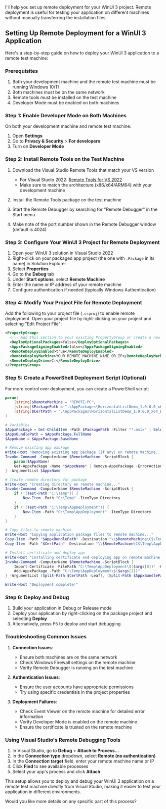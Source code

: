 I'll help you set up remote deployment for your WinUI 3 project. Remote deployment is useful for testing your application on different machines without manually transferring the installation files.

## Setting Up Remote Deployment for a WinUI 3 Application

Here's a step-by-step guide on how to deploy your WinUI 3 application to a remote test machine:

### Prerequisites

1. Both your development machine and the remote test machine must be running Windows 10/11
2. Both machines must be on the same network
3. Remote tools must be installed on the test machine
4. Developer Mode must be enabled on both machines

### Step 1: Enable Developer Mode on Both Machines

On both your development machine and remote test machine:

1. Open **Settings**
2. Go to **Privacy & Security** > **For developers**
3. Turn on **Developer Mode**

### Step 2: Install Remote Tools on the Test Machine

1. Download the Visual Studio Remote Tools that match your VS version
   - For Visual Studio 2022: [Remote Tools for VS 2022](https://visualstudio.microsoft.com/downloads/#remote-tools-for-visual-studio-2022)
   - Make sure to match the architecture (x86/x64/ARM64) with your development machine

2. Install the Remote Tools package on the test machine
3. Start the Remote Debugger by searching for "Remote Debugger" in the Start menu
4. Make note of the port number shown in the Remote Debugger window (default is 4024)

### Step 3: Configure Your WinUI 3 Project for Remote Deployment

1. Open your WinUI 3 solution in Visual Studio 2022
2. Right-click on your packaged app project (the one with `.Package` in its name) in Solution Explorer
3. Select **Properties**
4. Go to the **Debug** tab
5. Under **Start options**, select **Remote Machine**
6. Enter the name or IP address of your remote machine
7. Configure authentication if needed (typically Windows Authentication)

### Step 4: Modify Your Project File for Remote Deployment

Add the following to your project file (`.csproj`) to enable remote deployment. Open your project file by right-clicking on your project and selecting "Edit Project File":

```xml name=YourApp.csproj
<PropertyGroup>
  <!-- Add this section to your existing PropertyGroup or create a new one -->
  <DeployOptionalPackages>false</DeployOptionalPackages>
  <AppxPackageSigningEnabled>false</AppxPackageSigningEnabled>
  <RemoteDeployEnabled>true</RemoteDeployEnabled>
  <RemoteDeployMachine>YOUR_REMOTE_MACHINE_NAME_OR_IP</RemoteDeployMachine>
  <RemoteDeployDrive>C:</RemoteDeployDrive>
</PropertyGroup>
```

### Step 5: Create a PowerShell Deployment Script (Optional)

For more control over deployment, you can create a PowerShell script:

```powershell name=Deploy-Remote.ps1
param(
    [string]$RemoteMachine = "REMOTE-PC",
    [string]$PackagePath = ".\AppPackages\HorizontalListDemo_1.0.0.0_x64_Debug_Test",
    [string]$CertPath = ".\AppPackages\HorizontalListDemo_1.0.0.0_x64_Debug.cer"
)

# Variables
$AppxPackage = Get-ChildItem -Path $PackagePath -Filter "*.msix" | Select-Object -First 1
$AppxBundlePath = $AppxPackage.FullName
$AppxName = $AppxPackage.BaseName

# Remove existing app package
Write-Host "Removing existing app package (if any) on remote machine..."
Invoke-Command -ComputerName $RemoteMachine -ScriptBlock {
    param($AppxName)
    Get-AppxPackage -Name *$AppxName* | Remove-AppxPackage -ErrorAction SilentlyContinue
} -ArgumentList $AppxName

# Create remote directory for package
Write-Host "Creating directory on remote machine..."
Invoke-Command -ComputerName $RemoteMachine -ScriptBlock {
    if (!(Test-Path "C:\Temp")) {
        New-Item -Path "C:\Temp" -ItemType Directory
    }
    if (!(Test-Path "C:\Temp\AppDeployment")) {
        New-Item -Path "C:\Temp\AppDeployment" -ItemType Directory
    }
}

# Copy files to remote machine
Write-Host "Copying application package files to remote machine..."
Copy-Item -Path "$AppxBundlePath" -Destination "\\$RemoteMachine\C$\Temp\AppDeployment\" -Force
Copy-Item -Path "$CertPath" -Destination "\\$RemoteMachine\C$\Temp\AppDeployment\" -Force

# Install certificate and deploy app
Write-Host "Installing certificate and deploying app on remote machine..."
Invoke-Command -ComputerName $RemoteMachine -ScriptBlock {
    Import-Certificate -FilePath "C:\Temp\AppDeployment\$($args[0])" -CertStoreLocation Cert:\LocalMachine\TrustedPeople
    Add-AppxPackage -Path "C:\Temp\AppDeployment\$($args[1])"
} -ArgumentList (Split-Path $CertPath -Leaf), (Split-Path $AppxBundlePath -Leaf)

Write-Host "Deployment complete!"
```

### Step 6: Deploy and Debug

1. Build your application in Debug or Release mode
2. Deploy your application by right-clicking on the package project and selecting **Deploy**
3. Alternatively, press F5 to deploy and start debugging

### Troubleshooting Common Issues

1. **Connection Issues**:
   - Ensure both machines are on the same network
   - Check Windows Firewall settings on the remote machine
   - Verify Remote Debugger is running on the test machine

2. **Authentication Issues**:
   - Ensure the user accounts have appropriate permissions
   - Try using specific credentials in the project properties

3. **Deployment Failures**:
   - Check Event Viewer on the remote machine for detailed error information
   - Verify Developer Mode is enabled on the remote machine
   - Ensure the certificate is trusted on the remote machine

### Using Visual Studio's Remote Debugging Tools

1. In Visual Studio, go to **Debug** > **Attach to Process...**
2. In the **Connection type** dropdown, select **Remote (no authentication)**
3. In the **Connection target** field, enter your remote machine name or IP
4. Click **Find** to see available processes
5. Select your app's process and click **Attach**

This setup allows you to deploy and debug your WinUI 3 application on a remote test machine directly from Visual Studio, making it easier to test your application in different environments.

Would you like more details on any specific part of this process?
